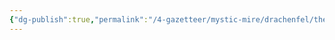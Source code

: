 ```yaml
---
{"dg-publish":true,"permalink":"/4-gazetteer/mystic-mire/drachenfel/the-hoard/","noteIcon":""}
---
```



